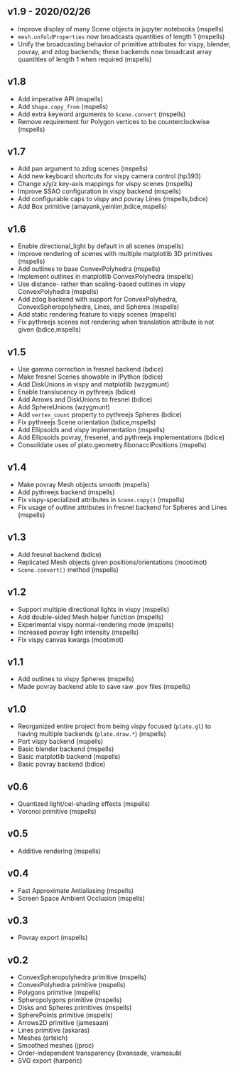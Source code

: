 ## v1.9 - 2020/02/26

- Improve display of many Scene objects in jupyter notebooks (mspells)
- `mesh.unfoldProperties` now broadcasts quantities of length 1 (mspells)
- Unify the broadcasting behavior of primitive attributes for vispy, blender, povray, and zdog backends; these backends now broadcast array quantities of length 1 when required (mspells)

## v1.8

- Add imperative API (mspells)
- Add `Shape.copy_from` (mspells)
- Add extra keyword arguments to `Scene.convert` (mspells)
- Remove requirement for Polygon vertices to be counterclockwise (mspells)

## v1.7

- Add pan argument to zdog scenes (mspells)
- Add new keyboard shortcuts for vispy camera control (hp393)
- Change x/y/z key-axis mappings for vispy scenes (mspells)
- Improve SSAO configuration in vispy backend (mspells)
- Add configurable caps to vispy and povray Lines (mspells,bdice)
- Add Box primitive (amayank,yeinlim,bdice,mspells)

## v1.6

- Enable directional_light by default in all scenes (mspells)
- Improve rendering of scenes with multiple matplotlib 3D primitives (mspells)
- Add outlines to base ConvexPolyhedra (mspells)
- Implement outlines in matplotlib ConvexPolyhedra (mspells)
- Use distance- rather than scaling-based outlines in vispy ConvexPolyhedra (mspells)
- Add zdog backend with support for ConvexPolyhedra, ConvexSpheropolyhedra, Lines, and Spheres (mspells)
- Add static rendering feature to vispy scenes (mspells)
- Fix pythreejs scenes not rendering when translation attribute is not given (bdice,mspells)

## v1.5

- Use gamma correction in fresnel backend (bdice)
- Make fresnel Scenes showable in IPython (bdice)
- Add DiskUnions in vispy and matplotlib (wzygmunt)
- Enable translucency in pythreejs (bdice)
- Add Arrows and DiskUnions to fresnel (bdice)
- Add SphereUnions (wzygmunt)
- Add `vertex_count` property to pythreejs Spheres (bdice)
- Fix pythreejs Scene orientation (bdice,mspells)
- Add Ellipsoids and vispy implementation (mspells)
- Add Ellipsoids povray, fresenel, and pythreejs implementations (bdice)
- Consolidate uses of plato.geometry.fibonacciPositions (mspells)

## v1.4

- Make povray Mesh objects smooth (mspells)
- Add pythreejs backend (mspells)
- Fix vispy-specialized attributes in `Scene.copy()` (mspells)
- Fix usage of outline attributes in fresnel backend for Spheres and Lines (mspells)

## v1.3

- Add fresnel backend (bdice)
- Replicated Mesh objects given positions/orientations (mootimot)
- `Scene.convert()` method (mspells)

## v1.2

- Support multiple directional lights in vispy (mspells)
- Add double-sided Mesh helper function (mspells)
- Experimental vispy normal-rendering mode (mspells)
- Increased povray light intensity (mspells)
- Fix vispy canvas kwargs (mootimot)

## v1.1

- Add outlines to vispy Spheres (mspells)
- Made povray backend able to save raw .pov files (mspells)

## v1.0

- Reorganized entire project from being vispy focused (`plato.gl`) to having multiple backends (`plato.draw.*`) (mspells)
- Port vispy backend (mspells)
- Basic blender backend (mspells)
- Basic matplotlib backend (mspells)
- Basic povray backend (bdice)

## v0.6

- Quantized light/cel-shading effects (mspells)
- Voronoi primitive (mspells)

## v0.5

- Additive rendering (mspells)

## v0.4

- Fast Approximate Antialiasing (mspells)
- Screen Space Ambient Occlusion (mspells)

## v0.3

- Povray export (mspells)

## v0.2

- ConvexSpheropolyhedra primitive (mspells)
- ConvexPolyhedra primitive (mspells)
- Polygons primitive (mspells)
- Spheropolygons primitive (mspells)
- Disks and Spheres primitives (mspells)
- SpherePoints primitive (mspells)
- Arrows2D primitive (jamesaan)
- Lines primitive (askaras)
- Meshes (erteich)
- Smoothed meshes (jproc)
- Order-independent transparency (bvansade, vramasub)
- SVG export (harperic)
